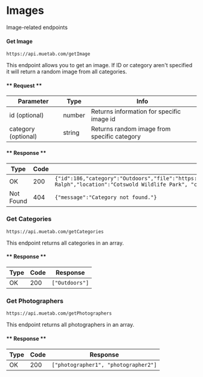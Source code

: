 # Images
Image-related endpoints

#### Get Image

```https://api.muetab.com/getImage```

This endpoint allows you to get an image. If ID or category aren't specified it will return a random image from all categories.

<!-- tabs:start -->
#### ** Request **
Parameter | Type | Info
--- | --- | ---
id (optional) | number | Returns information for specific image id
category (optional) | string | Returns random image from specific category

#### ** Response **
Type | Code | Response
--- | --- | ---
OK | 200 | ```{"id":186,"category":"Outdoors","file":"https://cdn.derpyenterprises.org/mue/78ff331a7aa4bda3.jpg","photographer":"David Ralph","location":"Cotswold Wildlife Park", "camera": "Samsung Galaxy S8", "resolution": null}```
Not Found | 404 | ```{"message":"Category not found."}```
<!-- tabs:end -->

### Get Categories

```https://api.muetab.com/getCategories```

This endpoint returns all categories in an array.

<!-- tabs:start -->
#### ** Response **
Type | Code | Response
--- | --- | ---
OK | 200 | ```["Outdoors"]```
<!-- tabs:end -->

### Get Photographers

```https://api.muetab.com/getPhotographers```

This endpoint returns all photographers in an array.

<!-- tabs:start -->
#### ** Response **
Type | Code | Response
--- | --- | ---
OK | 200 | ```["photographer1", "photographer2"]```
<!-- tabs:end -->